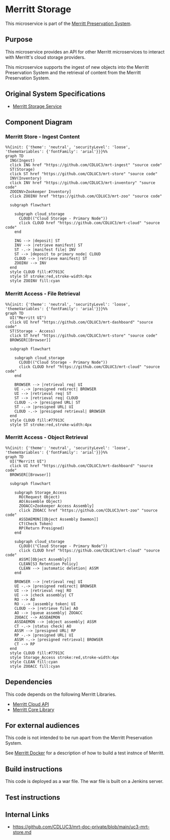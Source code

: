 # Merritt Storage

This microservice is part of the [Merritt Preservation System](https://github.com/CDLUC3/mrt-doc).

## Purpose

This microservice provides an API for other Merritt microservices to interact with Merritt's cloud storage providers.

This microservice supports the ingest of new objects into the Merritt Preservation System 
and the retrieval of content from the Merritt Preservation System.

## Original System Specifications
- [Merritt Storage Service](https://github.com/CDLUC3/mrt-doc/blob/main/doc/Merritt-storage-service-latest.pdf)

## Component Diagram

### Merritt Store - Ingest Content

```mermaid
%%{init: {'theme': 'neutral', 'securityLevel': 'loose', 'themeVariables': {'fontFamily': 'arial'}}}%%
graph TD
  ING(Ingest)
  click ING href "https://github.com/CDLUC3/mrt-ingest" "source code"
  ST(Storage)
  click ST href "https://github.com/CDLUC3/mrt-store" "source code"
  INV(Inventory)
  click INV href "https://github.com/CDLUC3/mrt-inventory" "source code"
  ZOOINV>Zookeeper Inventory]
  click ZOOINV href "https://github.com/CDLUC3/mrt-zoo" "source code"

  subgraph flowchart

    subgraph cloud_storage
      CLOUD(("Cloud Storage - Primary Node"))
      click CLOUD href "https://github.com/CDLUC3/mrt-cloud" "source code"
    end

    ING --> |deposit| ST
    INV --> |retrieve manifest| ST
    ST -.-> |manifest file| INV
    ST --> |deposit to primary node| CLOUD
    CLOUD --> |retrieve manifest| ST
    ZOOINV --> INV 
  end
  style CLOUD fill:#77913C
  style ST stroke:red,stroke-width:4px
  style ZOOINV fill:cyan
```

### Merritt Access - File Retrieval

```mermaid
%%{init: {'theme': 'neutral', 'securityLevel': 'loose', 'themeVariables': {'fontFamily': 'arial'}}}%%
graph TD
  UI("Merritt UI")
  click UI href "https://github.com/CDLUC3/mrt-dashboard" "source code"
  ST(Storage - Access)
  click ST href "https://github.com/CDLUC3/mrt-store" "source code"
  BROWSER[[Browser]]

  subgraph flowchart

    subgraph cloud_storage
      CLOUD(("Cloud Storage - Primary Node"))
      click CLOUD href "https://github.com/CDLUC3/mrt-cloud" "source code"
    end

    BROWSER --> |retrieval req| UI
    UI -.-> |presigned redirect| BROWSER
    UI --> |retrieval req| ST
    ST --> |retrieval req| CLOUD
    CLOUD -.-> |presigned URL| ST
    ST -.-> |presigned URL| UI
    CLOUD -.-> |presigned retrieval| BROWSER
  end
  style CLOUD fill:#77913C
  style ST stroke:red,stroke-width:4px
```

### Merritt Access - Object Retrieval

```mermaid
%%{init: {'theme': 'neutral', 'securityLevel': 'loose', 'themeVariables': {'fontFamily': 'arial'}}}%%
graph TD
  UI("Merritt UI")
  click UI href "https://github.com/CDLUC3/mrt-dashboard" "source code"
  BROWSER[[Browser]]

  subgraph flowchart
 
    subgraph Storage_Access
      RO(Request Object)
      AO(Assemble Object)
      ZOOACC>Zookeeper Access Assembly]
      click ZOOACC href "https://github.com/CDLUC3/mrt-zoo" "source code"
      ASSDAEMON[[Object Assembly Daemon]]
      CT(Check Token)
      RP(Return Presigned)
    end
 
    subgraph cloud_storage
      CLOUD(("Cloud Storage - Primary Node"))
      click CLOUD href "https://github.com/CDLUC3/mrt-cloud" "source code"
      ASSM[[Object Assembly]]
      CLEAN[S3 Retention Policy]
      CLEAN --> |automatic deletion| ASSM
    end

    BROWSER --> |retrieval req| UI
    UI -.-> |presigned redirect| BROWSER
    UI --> |retrieval req| RO
    UI --> |check assembly| CT
    RO --> AO
    RO -.-> |assembly token| UI
    CLOUD --> |retrieve file| AO
    AO --> |queue assembly| ZOOACC
    ZOOACC --> ASSDAEMON
    ASSDAEMON --> |object assembly| ASSM
    CT -.-> |status check| AO
    ASSM --> |presigned URL| RP
    RP -.-> |presigned URL| UI
    ASSM -.-> |presigned retrieval| BROWSER
    CT --> RP
  end
  style CLOUD fill:#77913C
  style Storage_Access stroke:red,stroke-width:4px
  style CLEAN fill:cyan
  style ZOOACC fill:cyan
```

## Dependencies

This code depends on the following Merritt Libraries.
- [Merritt Cloud API](https://github.com/CDLUC3/mrt-cloud)
- [Merritt Core Library](https://github.com/CDLUC3/mrt-core2)

## For external audiences
This code is not intended to be run apart from the Merritt Preservation System.

See [Merritt Docker](https://github.com/CDLUC3/merritt-docker) for a description of how to build a test instnce of Merritt.

## Build instructions
This code is deployed as a war file. The war file is built on a Jenkins server.

## Test instructions

## Internal Links
- https://github.com/CDLUC3/mrt-doc-private/blob/main/uc3-mrt-store.md
 
